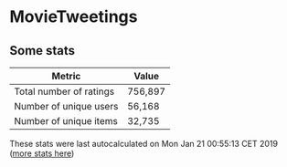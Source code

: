 # MovieTweetings
## Some stats

Metric | Value
--- | ---
Total number of ratings                 | 756,897
Number of unique users                  | 56,168
Number of unique items                  | 32,735
These stats were last autocalculated on Mon Jan 21 00:55:13 CET 2019  ([more stats here](./stats.md))

